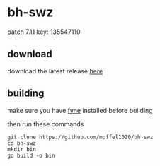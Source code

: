 # bh-swz
patch 7.11 key: 135547110

## download
download the latest release [here](https://github.com/moffel1020/bh-swz/releases)

## building
make sure you have [fyne](https://developer.fyne.io/started/) installed before building

then run these commands
```
git clone https://github.com/moffel1020/bh-swz
cd bh-swz
mkdir bin
go build -o bin
```